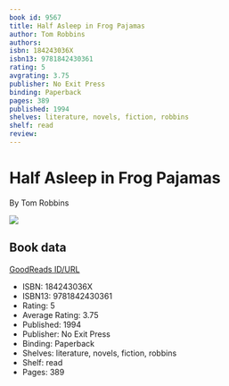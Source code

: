 ```yaml
---
book id: 9567
title: Half Asleep in Frog Pajamas
author: Tom Robbins
authors: 
isbn: 184243036X
isbn13: 9781842430361
rating: 5
avgrating: 3.75
publisher: No Exit Press
binding: Paperback
pages: 389
published: 1994
shelves: literature, novels, fiction, robbins
shelf: read
review: 
---
```


# Half Asleep in Frog Pajamas

By Tom Robbins

![](https://i.gr-assets.com/images/S/compressed.photo.goodreads.com/books/1347326626l/9567.jpg)

## Book data

[GoodReads ID/URL](https://www.goodreads.com/book/show/9567)

- ISBN: 184243036X
- ISBN13: 9781842430361
- Rating: 5
- Average Rating: 3.75
- Published: 1994
- Publisher: No Exit Press
- Binding: Paperback
- Shelves: literature, novels, fiction, robbins
- Shelf: read
- Pages: 389

